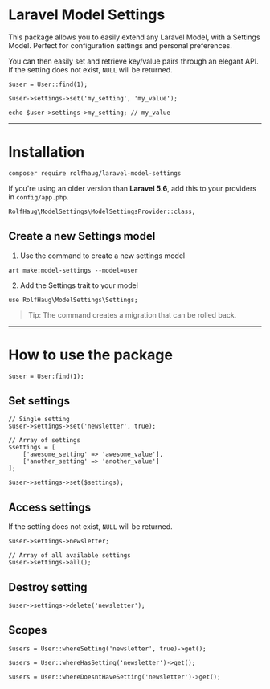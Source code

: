 # Laravel Model Settings
This package allows you to easily extend any Laravel Model, with a Settings Model. Perfect for configuration settings and personal preferences.

You can then easily set and retrieve key/value pairs through an elegant API. If the setting does not exist, `NULL` will be returned.

```
$user = User::find(1);

$user->settings->set('my_setting', 'my_value');

echo $user->settings->my_setting; // my_value

```

---

# Installation

`composer require rolfhaug/laravel-model-settings`

If you're using an older version than **Laravel 5.6**, add this to your providers in `config/app.php`.

`RolfHaug\ModelSettings\ModelSettingsProvider::class,`

## Create a new Settings model

1) Use the command to create a new settings model

`art make:model-settings --model=user`

2) Add the Settings trait to your model

`use RolfHaug\ModelSettings\Settings;`

> Tip: The command creates a migration that can be rolled back.


---

# How to use the package


```
$user = User:find(1);
```

## Set settings
```
// Single setting
$user->settings->set('newsletter', true);

// Array of settings
$settings = [
	['awesome_setting' => 'awesome_value'],
	['another_setting' => 'another_value']
];

$user->settings->set($settings);
```

## Access settings
If the setting does not exist, `NULL` will be returned.
```
$user->settings->newsletter;

// Array of all available settings
$user->settings->all();
```


## Destroy setting
```
$user->settings->delete('newsletter');
```

## Scopes
```
$users = User::whereSetting('newsletter', true)->get();

$users = User::whereHasSetting('newsletter')->get();

$users = User::whereDoesntHaveSetting('newsletter')->get();
```
